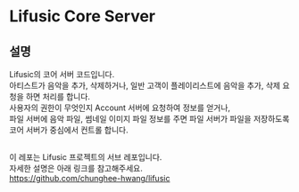 # Lifusic Core Server
## 설명
Lifusic의 코어 서버 코드입니다.    
아티스트가 음악을 추가, 삭제하거나, 일반 고객이 플레이리스트에 음악을 추가, 삭제 요청을 하면 처리를 합니다.  
사용자의 권한이 무엇인지 Account 서버에 요청하여 정보를 얻거나,  
파일 서버에 음악 파일, 썸네일 이미지 파일 정보를 주면 파일 서버가 파일을 저장하도록 코어 서버가 중심에서 컨트롤 합니다.  

## 
이 레포는 Lifusic 프로젝트의 서브 레포입니다.  
자세한 설명은 아래 링크를 참고해주세요.  
https://github.com/chunghee-hwang/lifusic
